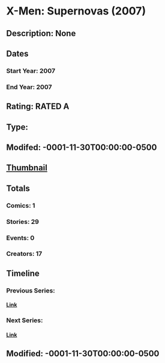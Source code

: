 # X-Men: Supernovas (2007)
## Description: None
## Dates
### Start Year: 2007
### End Year: 2007
## Rating: RATED A
## Type: 
## Modifed: -0001-11-30T00:00:00-0500
## [Thumbnail](http://i.annihil.us/u/prod/marvel/i/mg/9/50/4bc39d15755ca.jpg)
## Totals
### Comics: 1
### Stories: 29
### Events: 0
### Creators: 17
## Timeline
### Previous Series: 
#### [Link]()
### Next Series: 
#### [Link]()
## Modified: -0001-11-30T00:00:00-0500